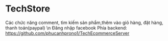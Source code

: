 # TechStore
Các chức năng comment, tìm kiếm sản phẩm,thêm vào giỏ hàng, đặt hàng, thanh toán(paypal) \n
Đăng nhập facebook
Phía backend: https://github.com/phucanhprono1/TechEcommerceServer
